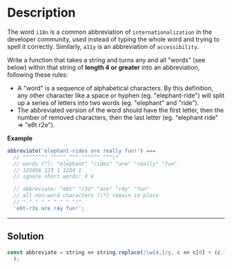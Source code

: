 # Description

The word `i18n` is a common abbreviation of `internationalization` in the developer community, used instead of typing the whole word and trying to spell it correctly. Similarly, `a11y` is an abbreviation of `accessibility`.

Write a function that takes a string and turns any and all "words" (see below) within that string of **length 4 or greater** into an abbreviation, following these rules:

- A "word" is a sequence of alphabetical characters. By this definition, any other character like a space or hyphen (eg. "elephant-ride") will split up a series of letters into two words (eg. "elephant" and "ride").
- The abbreviated version of the word should have the first letter, then the number of removed characters, then the last letter (eg. "elephant ride" => "e6t r2e").

**Example**

```js
abbreviate('elephant-rides are really fun!') ===
  // ^^^^^^^^_^^^^^_^^^_^^^^^^_^^^\*
  // words (^): "elephant" "rides" "are" "really" "fun"
  // 123456 123 1 1234 1
  // ignore short words: X X

  // abbreviate: "e6t" "r3s" "are" "r4y" "fun"
  // all non-word characters (\*) remain in place
  // "-" " " " " " " "!"
  'e6t-r3s are r4y fun!';
```

---

## Solution

```js
const abbreviate = string => string.replace(/\w{4,}/g, c => c[0] + (c.length - 2) + c[c.length - 1]);
  );
```
